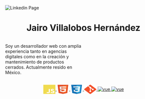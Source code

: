 <img width="1128" alt="Linkedin Page" src="https://media.licdn.com/dms/image/v2/C4E16AQH8fPW5XirIDg/profile-displaybackgroundimage-shrink_350_1400/profile-displaybackgroundimage-shrink_350_1400/0/1553800511198?e=1733961600&v=beta&t=RC_hJEdHd9sZJcWg-LS58NLg5gt2YCRy0NjDRZRTpHE">

<h1 style="text-align: center;">Jairo Villalobos Hernández</h1>

<div style="display: flex; justify-content: space-between; align-items: center;">
  <div style=" width: 50%">
    <p style="text-align: left;">
      Soy un desarrollador web con amplia experiencia tanto en agencias digitales como en la creación y mantenimiento de productos cerrados. Actualmente resido en México.
    </p>
  </div>
</div>

<div align="center" valign="top"><br>

 <a href="https://www.javascript.com/" target="_blank" rel="noreferrer">
    <img align="center" alt="JavaScript" height="30" width="40" src="https://raw.githubusercontent.com/devicons/devicon/master/icons/javascript/javascript-plain.svg">
  </a>

   <a href="https://www.w3.org/html/" target="_blank" rel="noreferrer">
    <img align="center" alt="HTML" height="30" width="40" src="https://raw.githubusercontent.com/devicons/devicon/master/icons/html5/html5-original.svg">
  </a>

   <a href="https://www.w3schools.com/css/" target="_blank" rel="noreferrer">
    <img align="center" alt="CSS" height="30" width="40" src="https://raw.githubusercontent.com/devicons/devicon/master/icons/css3/css3-original.svg">
  </a>
 
  <a href="https://git-scm.com/" target="_blank" rel="noreferrer">
    <img align="center" alt="Git" height="30" width="40" src="https://raw.githubusercontent.com/devicons/devicon/master/icons/git/git-original.svg">
  </a>

   <a href="https://vuejs.org/" target="_blank" rel="noreferrer">
    <img align="center" alt="vue" heigth="25" width="30" src="https://upload.wikimedia.org/wikipedia/commons/thumb/9/95/Vue.js_Logo_2.svg/1024px-Vue.js_Logo_2.svg.png">
  </a>

   <a href="https://www.typescriptlang.org/" target="_blank" rel="noreferrer">
    <img align="center" alt="vue" heigth="25" width="28" src="https://upload.wikimedia.org/wikipedia/commons/thumb/4/4c/Typescript_logo_2020.svg/1024px-Typescript_logo_2020.svg.png">
  </a>

  </div>




